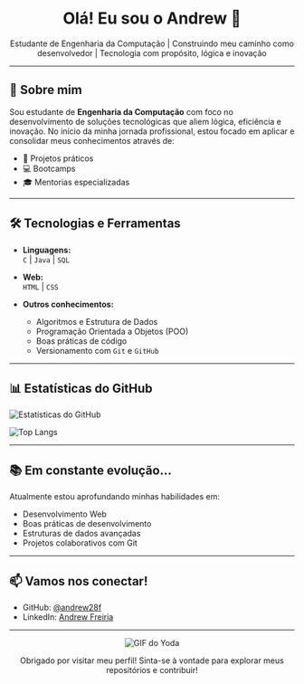 <h1 align="center">Olá! Eu sou o Andrew 👋</h1>

<p align="center">
  Estudante de Engenharia da Computação | Construindo meu caminho como desenvolvedor | Tecnologia com propósito, lógica e inovação
</p>

---

## 🚀 Sobre mim

Sou estudante de **Engenharia da Computação** com foco no desenvolvimento de soluções tecnológicas que aliem lógica, eficiência e inovação. No início da minha jornada profissional, estou focado em aplicar e consolidar meus conhecimentos através de:

- 🧪 Projetos práticos  
- 💻 Bootcamps  
- 🎓 Mentorias especializadas

---

## 🛠️ Tecnologias e Ferramentas

- **Linguagens:**  
  `C` | `Java` | `SQL`

- **Web:**  
  `HTML` | `CSS`

- **Outros conhecimentos:**  
  - Algoritmos e Estrutura de Dados  
  - Programação Orientada a Objetos (POO)  
  - Boas práticas de código  
  - Versionamento com `Git` e `GitHub`

---

## 📊 Estatísticas do GitHub

![Estatísticas do GitHub](https://github-readme-stats.vercel.app/api?username=andrew28f&show_icons=true&theme=shadow_red&bg_color=000&text_color=9E9E9E&title_color=D50011&icon_color=D50011)

![Top Langs](https://github-readme-stats.vercel.app/api/top-langs/?username=andrew28f&layout=compact&theme=shadow_red&bg_color=000&text_color=9E9E9E&title_color=D50011&icon_color=D50011)

---

## 📚 Em constante evolução...

Atualmente estou aprofundando minhas habilidades em:

- Desenvolvimento Web  
- Boas práticas de desenvolvimento  
- Estruturas de dados avançadas  
- Projetos colaborativos com Git

---

## 📫 Vamos nos conectar!

- GitHub: [@andrew28f](https://github.com/andrew28f)
- LinkedIn: [Andrew Freiria](https://linkedin.com/in/andrewfreiria)

---

<p align="center">
<img src="https://media3.giphy.com/media/v1.Y2lkPTc5MGI3NjExeGhsdHBxbzI3MXRzd2F0amw0ejJkeDV4ZGJubDEyazd5OXcyejNucSZlcD12MV9pbnRlcm5hbF9naWZfYnlfaWQmY3Q9Zw/kB2uyoigIXPMI/giphy.gif" alt="GIF do Yoda">
</p>

<div align="center">   
  Obrigado por visitar meu perfil! Sinta-se à vontade para explorar meus repositórios e contribuir!
</div>

